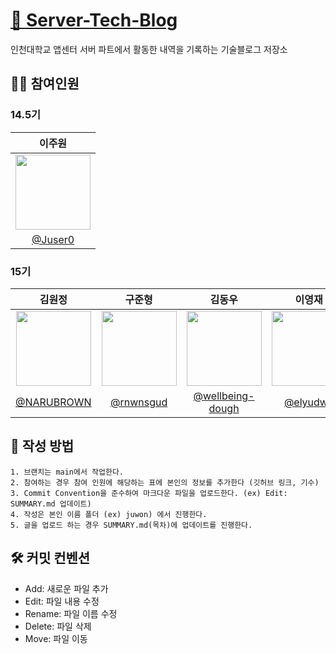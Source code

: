 # [📝 Server-Tech-Blog](https://github.com/inu-appcenter/server-tech-blog)
인천대학교 앱센터 서버 파트에서 활동한 내역을 기록하는 기술블로그 저장소

## 👩‍💻 참여인원

### **14.5기**
|이주원|
|:-:|
|<a href="https://github.com/Juser0"><img src="https://avatars.githubusercontent.com/u/108407945?v=4" width=120></a>|
|[@Juser0](https://github.com/Juser0)|

### **15기**
|김원정|구준형|김동우|이영재|
|:-:|:-:|:-:|:-:|
|<a href="https://github.com/NARUBROWN"><img src="https://avatars.githubusercontent.com/u/38902021?v=4" width=120></a>|<a href="https://github.com/rnwnsgud"><img src="https://avatars.githubusercontent.com/u/78197563?v=4" width=120></a>|<a href="https://github.com/wellbeing-dough"><img src="https://avatars.githubusercontent.com/u/102784323?v=4" width=120></a>|<a href="https://github.com/"><img src="https://avatars.githubusercontent.com/u/97587573?v=4" width=120></a>|
|[@NARUBROWN](https://github.com/NARUBROWN)|[@rnwnsgud](https://github.com/rnwnsgud)|[@wellbeing-dough](https://github.com/wellbeing-dough)|[@elyudwo](https://github.com/elyudwo)|

## 📝 작성 방법

```
1. 브랜치는 main에서 작업한다.
2. 참여하는 경우 참여 인원에 해당하는 표에 본인의 정보를 추가한다 (깃허브 링크, 기수)
3. Commit Convention을 준수하여 마크다운 파일을 업로드한다. (ex) Edit: SUMMARY.md 업데이트)
4. 작성은 본인 이름 폴더 (ex) juwon) 에서 진행한다.
5. 글을 업로드 하는 경우 SUMMARY.md(목차)에 업데이트를 진행한다.
```

## 🛠 커밋 컨벤션
- Add: 새로운 파일 추가
- Edit: 파일 내용 수정
- Rename: 파일 이름 수정
- Delete: 파일 삭제
- Move: 파일 이동
